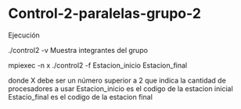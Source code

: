 # Control-2-paralelas-grupo-2

Ejecución

./control2 -v
 Muestra integrantes del grupo
 
 mpiexec -n x ./control2 -f Estacion_inicio Estacion_final
 
 donde X debe ser un número superior a 2 que indica la cantidad de procesadores a usar
 Estacion_inicio es el codigo de la estacion inicial
 Estacio_final es el codigo de la estacion final

